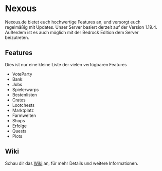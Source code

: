 # Nexous
Nexous.de bietet euch hochwertige Features an, und versorgt euch regelmäßig mit Updates. Unser Server basiert derzeit auf der Version 1.19.4. Außerdem ist es auch möglich mit der Bedrock Edition dem Server beizutreten.

## Features
Dies ist nur eine kleine Liste der vielen verfügbaren Features
* VoteParty 
* Bank 
* Jobs
* Spielerwarps
* Bestenlisten
* Crates
* Lootchests 
* Marktplatz
* Farmwelten
* Shops
* Erfolge
* Quests 
* Plots

## Wiki
Schau dir das [Wiki](https://github.com/LutrexMC/Nexous/wiki) an, für mehr Details und weitere Informationen.
